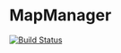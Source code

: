 # MapManager

[![Build Status](https://travis-ci.com/InventivetalentDev/MapManager.svg?branch=master)](https://travis-ci.com/InventivetalentDev/MapManager)

